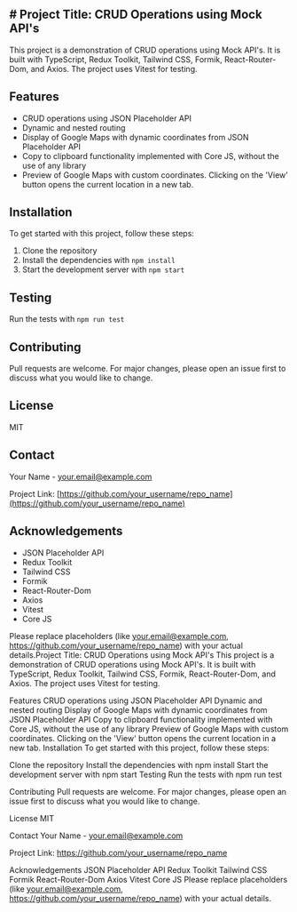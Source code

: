 ## # Project Title: CRUD Operations using Mock API's

This project is a demonstration of CRUD operations using Mock API's. It is built with TypeScript, Redux Toolkit, Tailwind CSS, Formik, React-Router-Dom, and Axios. The project uses Vitest for testing.

## Features

- CRUD operations using JSON Placeholder API
- Dynamic and nested routing
- Display of Google Maps with dynamic coordinates from JSON Placeholder API
- Copy to clipboard functionality implemented with Core JS, without the use of any library
- Preview of Google Maps with custom coordinates. Clicking on the 'View' button opens the current location in a new tab.

## Installation

To get started with this project, follow these steps:

1. Clone the repository
2. Install the dependencies with `npm install`
3. Start the development server with `npm start`

## Testing

Run the tests with `npm run test`

## Contributing

Pull requests are welcome. For major changes, please open an issue first to discuss what you would like to change.

## License

MIT

## Contact

Your Name - your.email@example.com

Project Link: [https://github.com/your_username/repo_name](https://github.com/your_username/repo_name)

## Acknowledgements

- JSON Placeholder API
- Redux Toolkit
- Tailwind CSS
- Formik
- React-Router-Dom
- Axios
- Vitest
- Core JS

Please replace placeholders (like your.email@example.com, https://github.com/your_username/repo_name) with your actual details.Project Title: CRUD Operations using Mock API's
This project is a demonstration of CRUD operations using Mock API's. It is built with TypeScript, Redux Toolkit, Tailwind CSS, Formik, React-Router-Dom, and Axios. The project uses Vitest for testing.

Features
CRUD operations using JSON Placeholder API
Dynamic and nested routing
Display of Google Maps with dynamic coordinates from JSON Placeholder API
Copy to clipboard functionality implemented with Core JS, without the use of any library
Preview of Google Maps with custom coordinates. Clicking on the 'View' button opens the current location in a new tab.
Installation
To get started with this project, follow these steps:

Clone the repository
Install the dependencies with npm install
Start the development server with npm start
Testing
Run the tests with npm run test

Contributing
Pull requests are welcome. For major changes, please open an issue first to discuss what you would like to change.

License
MIT

Contact
Your Name - your.email@example.com

Project Link: https://github.com/your_username/repo_name

Acknowledgements
JSON Placeholder API
Redux Toolkit
Tailwind CSS
Formik
React-Router-Dom
Axios
Vitest
Core JS
Please replace placeholders (like your.email@example.com, https://github.com/your_username/repo_name) with your actual details.
